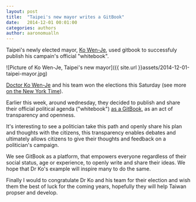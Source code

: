 ```yaml
---
layout: post
title:  "Taipei's new mayor writes a GitBook"
date:   2014-12-01 00:01:00
categories: authors
author: aaronomualln
---
```


Taipei's newly elected mayor, [Ko Wen-Je](http://en.wikipedia.org/wiki/Ko_Wen-je), used gitbook to successfuly publish his campain's official "whitebook".

<!-- more -->

![Picture of Ko Wen-Je, Taipei's new mayor]({{ site.url }}assets/2014-12-01-taipei-mayor.jpg)

[Doctor Ko Wen-Je](https://www.gitbook.com/@doctorkowj) and his team won the elections this Saturday (see more [on the New York Time](http://www.nytimes.com/2014/11/30/world/asia/independent-is-elected-taipei-mayor-as-taiwans-governing-party-falters-.html)).

Earlier this week, around wednesday, they decided to publish and share their official political agenda ("whitebook") [as a GitBook](http://whitebook.kptaipei.tw/), as an act of transparency and openness.

It's interesting to see a politician take this path and openly share his plan and thoughts with the citizens, this transparency enables debates and ultimately allows citizens to give their thoughts and feedback on a politician's campaign.

We see GitBook as a platform, that empowers everyone regardless of their social status, age or experience, to openly write and share their ideas. We hope that Dr Ko's example will inspire many to do the same.

Finally I would to congratulate Dr Ko and his team for their election and wish them the best of luck for the coming years, hopefully they will help Taiwan propser and develop.
